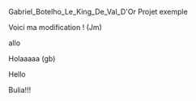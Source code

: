 Gabriel_Botelho_Le_King_De_Val_D'Or
Projet exemple


Voici ma modification ! (Jm)

allo

Holaaaaa (gb)

Hello


Bulia!!!